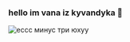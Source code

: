### hello im vana iz kyvandyka 👋

![ессс минус три  юхуу](https://user-images.githubusercontent.com/92047848/159687538-843f4dce-d3fa-4e42-9cf9-1faad0d43f9c.gif)


<!--
lel

im head developer bebraclient for minecraft 1.12.2
